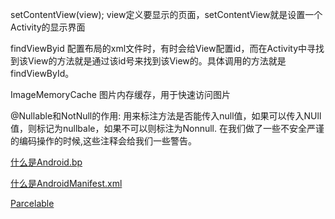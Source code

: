 setContentView(view);
view定义要显示的页面，setContentView就是设置一个Activity的显示界面

findViewByid
配置布局的xml文件时，有时会给View配置id，而在Activity中寻找到该View的方法就是通过该id号来找到该View的。具体调用的方法就是findViewById。

ImageMemoryCache 图片内存缓存，用于快速访问图片

@Nullable和NotNull的作用:
用来标注方法是否能传入null值，如果可以传入NUll值，则标记为nullbale，如果不可以则标注为Nonnull. 在我们做了一些不安全严谨的编码操作的时候,这些注释会给我们一些警告。

[什么是Android.bp](http://gityuan.com/2018/06/02/android-bp/)

[什么是AndroidManifest.xml](https://www.jianshu.com/p/3b5b89d4e154)

[Parcelable](https://www.jianshu.com/p/32a2ec8f35ae)
